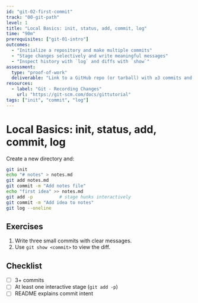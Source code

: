 ```yaml
---
id: "git-02-first-commit"
track: "00-git-path"
level: 1
title: "Local Basics: init, status, add, commit, log"
time: "90m"
prerequisites: ["git-01-intro"]
outcomes:
  - "Initialize a repository and make multiple commits"
  - "Stage changes selectively and write meaningful messages"
  - "Inspect history with `log` and diffs with `show`"
assessment:
  type: "proof-of-work"
  deliverable: "Link to a GitHub repo (or tarball) with ≥3 commits and a README describing each commit"
resources:
  - label: "Git - Recording Changes"
    url: "https://git-scm.com/docs/gittutorial"
tags: ["init", "commit", "log"]
---
```


# Local Basics: init, status, add, commit, log

Create a new directory and:

```bash
git init
echo "# notes" > notes.md
git add notes.md
git commit -m "Add notes file"
echo "first idea" >> notes.md
git add -p          # stage hunks interactively
git commit -m "Add idea to notes"
git log --oneline
```

## Exercises

1) Write three small commits with clear messages.
2) Use `git show <commit>` to view the diff.

## Checklist

- [ ] 3+ commits
- [ ] At least one interactive stage (`git add -p`)
- [ ] README explains commit intent